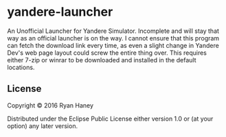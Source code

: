 # yandere-launcher

An Unofficial Launcher for Yandere Simulator. Incomplete and will stay that way as an official launcher is on the way. I cannot ensure that this program can fetch the download link every time, as even a slight change in Yandere Dev's web page layout could screw the entire thing over. This requires either 7-zip or winrar to be downloaded and installed in the default locations.

## License

Copyright © 2016 Ryan Haney

Distributed under the Eclipse Public License either version 1.0 or (at
your option) any later version.
